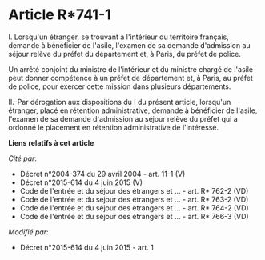 # Article R*741-1

I. Lorsqu'un étranger, se trouvant à l'intérieur du territoire français, demande à bénéficier de l'asile, l'examen de sa
demande d'admission au séjour relève du préfet du département et, à Paris, du préfet de police. 

Un arrêté conjoint du ministre de l'intérieur et du ministre chargé de l'asile peut donner compétence à un préfet de
département et, à Paris, au préfet de police, pour exercer cette mission dans plusieurs départements. 

II.-Par dérogation aux dispositions du I du présent article, lorsqu'un étranger, placé en rétention administrative, demande à
bénéficier de l'asile, l'examen de sa demande d'admission au séjour relève du préfet qui a ordonné le placement en rétention
administrative de l'intéressé.

**Liens relatifs à cet article**

_Cité par_:

  - Décret n°2004-374 du 29 avril 2004 - art. 11-1 (V)
  - Décret n°2015-614 du 4 juin 2015 (V)
  - Code de l'entrée et du séjour des étrangers et ... - art. R* 762-2 (VD)
  - Code de l'entrée et du séjour des étrangers et ... - art. R* 763-2 (VD)
  - Code de l'entrée et du séjour des étrangers et ... - art. R* 764-2 (VD)
  - Code de l'entrée et du séjour des étrangers et ... - art. R* 766-3 (VD)

_Modifié par_:

  - Décret n°2015-614 du 4 juin 2015 - art. 1

